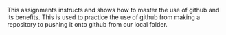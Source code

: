 This assignments instructs and shows how to master the use of github and its benefits. This is used to practice the use of github from making a repository to pushing it onto github from our local folder.